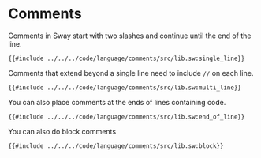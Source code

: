 # Comments

Comments in Sway start with two slashes and continue until the end of the line.

```sway
{{#include ../../../code/language/comments/src/lib.sw:single_line}}
```

Comments that extend beyond a single line need to include `//` on each line.

```sway
{{#include ../../../code/language/comments/src/lib.sw:multi_line}}
```

You can also place comments at the ends of lines containing code.

```sway
{{#include ../../../code/language/comments/src/lib.sw:end_of_line}}
```

You can also do block comments

```sway
{{#include ../../../code/language/comments/src/lib.sw:block}}
```
